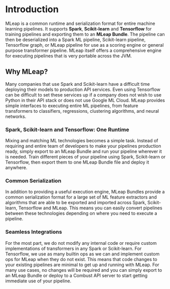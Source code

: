 # Introduction

MLeap is a common runtime and serialization format for entire machine
learning pipelines. It supports __Spark__, __Scikit-learn__ and __Tensorflow__ for
training pipelines and exporting them to an __MLeap Bundle__. The
pipeline can then be deserialized into a Spark ML pipeline, Scikit-learn
pipeline, Tensorflow graph, or MLeap pipeline for use as a scoring
engine or general purpose transformer pipeline. MLeap itself offers a
comprehensive engine for executing pipelines that is very portable
across the JVM.

## Why MLeap?

Many companies that use Spark and Scikit-learn have a difficult time
deploying their models to production API services. Even using Tensorflow
can be difficult to set these services up if a company does not wish to
use Python in their API stack or does not use Google ML Cloud. MLeap
provides simple interfaces to executing entire ML pipelines, from
feature transformers to classifiers, regressions, clustering algorithms,
and neural networks.

### Spark, Scikit-learn and Tensorflow: One Runtime

Mixing and matching ML technologies becomes a simple task. Instead of requiring
and entire team of developers to make your pipelines production ready,
simply export to an MLeap Bundle and run your pipeline wherever it is
needed. Train different pieces of your pipeline using Spark,
Scikit-learn or Tensorflow, then export them to one MLeap Bundle file
and deploy it anywhere.

### Common Serialization

In addition to providing a useful execution engine, MLeap Bundles
provide a common serialization format for a large set of ML feature
extractors and algorithms that are able to be exported and imported
across Spark, Scikit-learn, Tensorflow and MLeap. This means you can
easily convert pipelines between these technologies depending on where
you need to execute a pipeline.

### Seamless Integrations

For the most part, we do not modify any internal code or require custom
implementations of transformers in any Spark or Scikit-learn. For
Tensorflow, we use as many builtin ops as we can and implement custom
ops for MLeap when they do not exist. This means that code changes to
your existing pipelines are minimal to get up and running with MLeap.
For many use cases, no changes will be required and you can simply
export to an MLeap Bundle or deploy to a Combust API server to start
getting immediate use of your pipeline.

